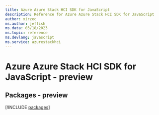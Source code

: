 ```yaml
---
title: Azure Azure Stack HCI SDK for JavaScript
description: Reference for Azure Azure Stack HCI SDK for JavaScript
author: xirzec
ms.author: jeffish
ms.data: 03/18/2023
ms.topic: reference
ms.devlang: javascript
ms.service: azurestackhci
---
```

# Azure Azure Stack HCI SDK for JavaScript - preview
## Packages - preview
[!INCLUDE [packages](azure-stack-hci-index.md)]